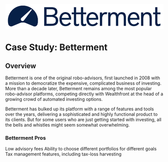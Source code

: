 ![Betterment Logo](betterment-logo.png)

# Case Study: Betterment

## Overview

Betterment is one of the original robo-advisors, first launched in 2008 with a mission to democratize the expensive, complicated business of investing. More than a decade later, Betterment remains among the most popular robo-advisor platforms, competing directly with Wealthfront at the head of a growing crowd of automated investing options.

Betterment has bulked up its platform with a range of features and tools over the years, delivering a sophisticated and highly functional product to its clients. But for some users who are just getting started with investing, all the bells and whistles might seem somewhat overwhelming.

### Betterment Pros
Low advisory fees
Ability to choose different portfolios for different goals
Tax management features, including tax-loss harvesting
